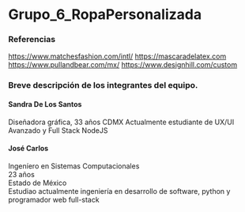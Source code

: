 # Grupo_6_RopaPersonalizada

### Referencias
https://www.matchesfashion.com/intl/
https://mascaradelatex.com
https://www.pullandbear.com/mx/
https://www.designhill.com/custom 

### Breve descripción de los integrantes del equipo.

#### Sandra De Los Santos
Diseñadora gráfica, 33 años CDMX
Actualmente estudiante de UX/UI Avanzado
y Full Stack NodeJS

#### José Carlos
Ingeníero en Sistemas Computacionales <br />
23 años <br />
Estado de México <br />
Estudiao actualmente ingeniería en desarrollo de software, python
y programador web full-stack